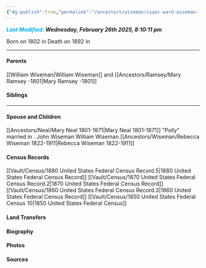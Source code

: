 ```yaml
---
{"dg-publish":true,"permalink":"/ancestors/wiseman/isaac-ward-wiseman-1802-1892/","tags":["Isaac-Ward-Wiseman"]}
---
```


***<font color="#00b0f0">Last Modified:</font> Wednesday, February 26th 2025, 8:10:11 pm***

Born on  1802 in <!-- link to place -->
Death on 1892 in <!-- link to place -->

---
#### Parents

[[William Wiseman\|William Wiseman]] and [[Ancestors/Ramsey/Mary Ramsey -1801\|Mary Ramsey -1801]]
#### Siblings
<!-- Link to sibling -->

---
#### Spouse and Children
 [[Ancestors/Neal/Mary Neal 1801-1871\|Mary Neal 1801-1871]] "Polly" married <!-- link to date --> in <!-- link to place -->.
John Wiseman
William Wiseman
[[Ancestors/Wiseman/Rebecca Wiseman 1822-1911\|Rebecca Wiseman 1822-1911]]

#### Census Records
[[Vault/Census/1880 United States Federal Census Record.5\|1880 United States Federal Census Record]]
[[Vault/Census/1870 United States Federal Census Record.2\|1870 United States Federal Census Record]]
[[Vault/Census/1860 United States Federal Census Record.3\|1860 United States Federal Census Record]]
[[Vault/Census/1850 United States Federal Census 10\|1850 United States Federal Census]]
#### Land Transfers

#### Biography

#### Photos

#### Sources


